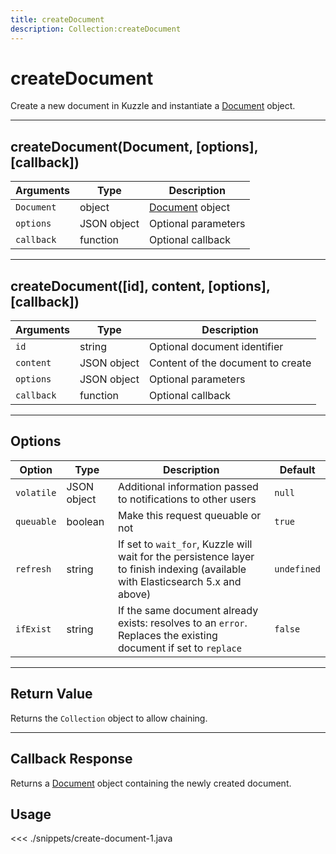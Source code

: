 ```yaml
---
title: createDocument
description: Collection:createDocument
---
```


# createDocument

Create a new document in Kuzzle and instantiate a [Document](/sdk/android/3/controllers/document/) object.

---

## createDocument(Document, [options], [callback])

| Arguments  | Type        | Description                                             |
| ---------- | ----------- | ------------------------------------------------------- |
| `Document` | object      | [Document](/sdk/android/3/controllers/document/) object |
| `options`  | JSON object | Optional parameters                                     |
| `callback` | function    | Optional callback                                       |

---

## createDocument([id], content, [options], [callback])

| Arguments  | Type        | Description                       |
| ---------- | ----------- | --------------------------------- |
| `id`       | string      | Optional document identifier      |
| `content`  | JSON object | Content of the document to create |
| `options`  | JSON object | Optional parameters               |
| `callback` | function    | Optional callback                 |

---

## Options

| Option     | Type        | Description                                                                                                                      | Default     |
| ---------- | ----------- | -------------------------------------------------------------------------------------------------------------------------------- | ----------- |
| `volatile` | JSON object | Additional information passed to notifications to other users                                                                    | `null`      |
| `queuable` | boolean     | Make this request queuable or not                                                                                                | `true`      |
| `refresh`  | string      | If set to `wait_for`, Kuzzle will wait for the persistence layer to finish indexing (available with Elasticsearch 5.x and above) | `undefined` |
| `ifExist`  | string      | If the same document already exists: resolves to an `error`. Replaces the existing document if set to `replace`                  | `false`     |

---

## Return Value

Returns the `Collection` object to allow chaining.

---

## Callback Response

Returns a [Document](/sdk/android/3/controllers/document/) object containing the newly created document.

## Usage

<<< ./snippets/create-document-1.java
